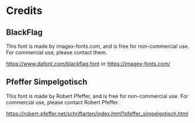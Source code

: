 
# Credits

## BlackFlag
This font is made by imagex-fonts.com, and is free for non-commercial use. For commercial use, please contact them.

https://www.dafont.com/blackflag.font or https://imagex-fonts.com/

## Pfeffer Simpelgotisch
This font is made by Robert Pfeffer, and is free for non-commercial use. For commercial use, please contact Robert Pfeffer. 

https://robert-pfeffer.net/schriftarten/index.html?pfeffer_simpelgotisch.html